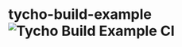# tycho-build-example ![Tycho Build Example CI](https://github.com/masofcon/tycho-build-example/workflows/Tycho%20Build%20Example%20CI/badge.svg?branch=master)
